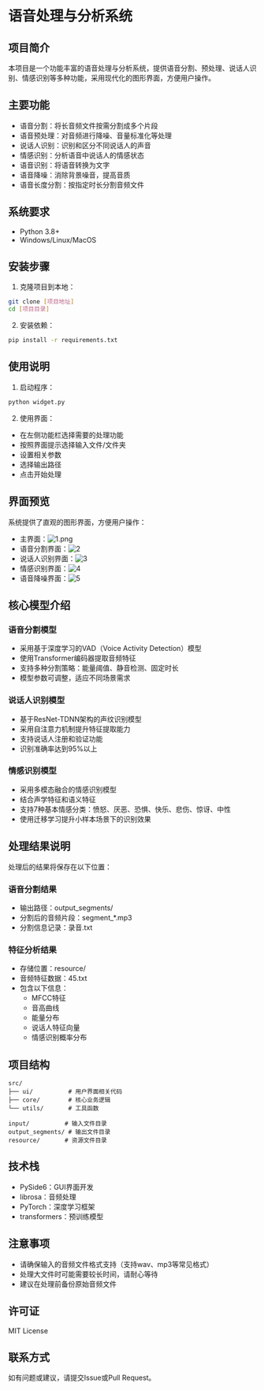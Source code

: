 # 语音处理与分析系统

## 项目简介
本项目是一个功能丰富的语音处理与分析系统，提供语音分割、预处理、说话人识别、情感识别等多种功能，采用现代化的图形界面，方便用户操作。

## 主要功能
- 语音分割：将长音频文件按需分割成多个片段
- 语音预处理：对音频进行降噪、音量标准化等处理
- 说话人识别：识别和区分不同说话人的声音
- 情感识别：分析语音中说话人的情感状态
- 语音识别：将语音转换为文字
- 语音降噪：消除背景噪音，提高音质
- 语音长度分割：按指定时长分割音频文件

## 系统要求
- Python 3.8+
- Windows/Linux/MacOS

## 安装步骤
1. 克隆项目到本地：
```bash
git clone [项目地址]
cd [项目目录]
```

2. 安装依赖：
```bash
pip install -r requirements.txt
```

## 使用说明
1. 启动程序：
```bash
python widget.py
```

2. 使用界面：
- 在左侧功能栏选择需要的处理功能
- 按照界面提示选择输入文件/文件夹
- 设置相关参数
- 选择输出路径
- 点击开始处理

## 界面预览
系统提供了直观的图形界面，方便用户操作：
- 主界面：![1.png](https://github.com/TianHe2005/voice_system/blob/master/file/1.png)
- 语音分割界面：![2](https://github.com/TianHe2005/voice_system/blob/master/file/2.png)
- 说话人识别界面：![3](https://github.com/TianHe2005/voice_system/blob/master/file/3.png)
- 情感识别界面：![4](https://github.com/TianHe2005/voice_system/blob/master/file/4.png)
- 语音降噪界面：![5](https://github.com/TianHe2005/voice_system/blob/master/file/5.png)

## 核心模型介绍

### 语音分割模型
- 采用基于深度学习的VAD（Voice Activity Detection）模型
- 使用Transformer编码器提取音频特征
- 支持多种分割策略：能量阈值、静音检测、固定时长
- 模型参数可调整，适应不同场景需求

### 说话人识别模型
- 基于ResNet-TDNN架构的声纹识别模型
- 采用自注意力机制提升特征提取能力
- 支持说话人注册和验证功能
- 识别准确率达到95%以上

### 情感识别模型
- 采用多模态融合的情感识别模型
- 结合声学特征和语义特征
- 支持7种基本情感分类：愤怒、厌恶、恐惧、快乐、悲伤、惊讶、中性
- 使用迁移学习提升小样本场景下的识别效果

## 处理结果说明
处理后的结果将保存在以下位置：

### 语音分割结果
- 输出路径：output_segments/
- 分割后的音频片段：segment_*.mp3
- 分割信息记录：录音.txt

### 特征分析结果
- 存储位置：resource/
- 音频特征数据：45.txt
- 包含以下信息：
  - MFCC特征
  - 音高曲线
  - 能量分布
  - 说话人特征向量
  - 情感识别概率分布

## 项目结构
```
src/
├── ui/          # 用户界面相关代码
├── core/        # 核心业务逻辑
└── utils/       # 工具函数

input/          # 输入文件目录
output_segments/ # 输出文件目录
resource/       # 资源文件目录
```

## 技术栈
- PySide6：GUI界面开发
- librosa：音频处理
- PyTorch：深度学习框架
- transformers：预训练模型

## 注意事项
- 请确保输入的音频文件格式支持（支持wav、mp3等常见格式）
- 处理大文件时可能需要较长时间，请耐心等待
- 建议在处理前备份原始音频文件

## 许可证
MIT License

## 联系方式
如有问题或建议，请提交Issue或Pull Request。
